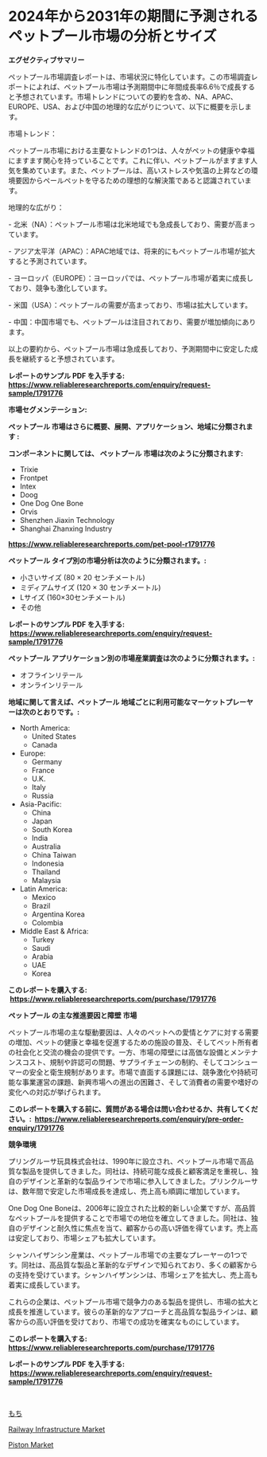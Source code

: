 <p><h1>2024年から2031年の期間に予測されるペットプール市場の分析とサイズ</h1></p><p><strong>エグゼクティブサマリー</strong></p>
<p><p>ペットプール市場調査レポートは、市場状況に特化しています。この市場調査レポートによれば、ペットプール市場は予測期間中に年間成長率6.6％で成長すると予想されています。市場トレンドについての要約を含め、NA、APAC、EUROPE、USA、および中国の地理的な広がりについて、以下に概要を示します。</p><p>市場トレンド：</p><p>ペットプール市場における主要なトレンドの1つは、人々がペットの健康や幸福にますます関心を持っていることです。これに伴い、ペットプールがますます人気を集めています。また、ペットプールは、高いストレスや気温の上昇などの環境要因からペールペットを守るための理想的な解決策であると認識されています。</p><p>地理的な広がり：</p><p>- 北米（NA）：ペットプール市場は北米地域でも急成長しており、需要が高まっています。</p><p>- アジア太平洋（APAC）：APAC地域では、将来的にもペットプール市場が拡大すると予測されています。</p><p>- ヨーロッパ（EUROPE）：ヨーロッパでは、ペットプール市場が着実に成長しており、競争も激化しています。</p><p>- 米国（USA）：ペットプールの需要が高まっており、市場は拡大しています。</p><p>- 中国：中国市場でも、ペットプールは注目されており、需要が増加傾向にあります。</p><p>以上の要約から、ペットプール市場は急成長しており、予測期間中に安定した成長を継続すると予想されています。</p></p>
<p><strong>レポートのサンプル PDF を入手する: <a href="https://www.reliableresearchreports.com/enquiry/request-sample/1791776">https://www.reliableresearchreports.com/enquiry/request-sample/1791776</a></strong></p>
<p><strong>市場セグメンテーション:</strong></p>
<p><strong> ペットプール 市場はさらに概要、展開、アプリケーション、地域に分類されます :</strong></p>
<p><strong>コンポーネントに関しては、 ペットプール 市場は次のように分類されます: &nbsp;</strong></p>
<p><ul><li>Trixie</li><li>Frontpet</li><li>Intex</li><li>Doog</li><li>One Dog One Bone</li><li>Orvis</li><li>Shenzhen Jiaxin Technology</li><li>Shanghai Zhanxing Industry</li></ul></p>
<p><strong><a href="https://www.reliableresearchreports.com/pet-pool-r1791776">https://www.reliableresearchreports.com/pet-pool-r1791776</a></strong></p>
<p><strong> ペットプール タイプ別の市場分析は次のように分類されます。:</strong></p>
<p><ul><li>小さいサイズ (80 × 20 センチメートル)</li><li>ミディアムサイズ (120 × 30 センチメートル)</li><li>Lサイズ (160×30センチメートル)</li><li>その他</li></ul></p>
<p><strong>レポートのサンプル PDF を入手する: &nbsp;<a href="https://www.reliableresearchreports.com/enquiry/request-sample/1791776">https://www.reliableresearchreports.com/enquiry/request-sample/1791776</a></strong></p>
<p><strong> ペットプール アプリケーション別の市場産業調査は次のように分類されます。:</strong></p>
<p><ul><li>オフラインリテール</li><li>オンラインリテール</li></ul></p>
<p><strong>地域に関して言えば、ペットプール 地域ごとに利用可能なマーケットプレーヤーは次のとおりです。:</strong></p>
<p><ul>
    <li>
        North America:
        <ul>
            <li>United States</li>
            <li>Canada</li>
        </ul>
    </li>
    <li>
        Europe:
        <ul>
            <li>Germany</li>
            <li>France</li>
            <li>U.K.</li>
            <li>Italy</li>
            <li>Russia</li>
        </ul>
    </li>
    <li>
        Asia-Pacific:
        <ul>
            <li>China</li>
            <li>Japan</li>
            <li>South Korea</li>
            <li>India</li>
            <li>Australia</li>
            <li>China Taiwan</li>
            <li>Indonesia</li>
            <li>Thailand</li>
            <li>Malaysia</li>
        </ul>
    </li>
    <li>
        Latin America:
        <ul>
            <li>Mexico</li>
            <li>Brazil</li>
            <li>Argentina Korea</li>
            <li>Colombia</li>
        </ul>
    </li>
    <li>
        Middle East & Africa:
        <ul>
            <li>Turkey</li>
            <li>Saudi</li>
            <li>Arabia</li>
            <li>UAE</li>
            <li>Korea</li>
        </ul>
    </li>
    </ul></p>
<p><strong>このレポートを購入する: &nbsp;<a href="https://www.reliableresearchreports.com/purchase/1791776">https://www.reliableresearchreports.com/purchase/1791776</a></strong></p>
<p><strong>ペットプール の主な推進要因と障壁 市場</strong></p>
<p><p>ペットプール市場の主な駆動要因は、人々のペットへの愛情とケアに対する需要の増加、ペットの健康と幸福を促進するための施設の普及、そしてペット所有者の社会化と交流の機会の提供です。一方、市場の障壁には高価な設備とメンテナンスコスト、規制や許認可の問題、サプライチェーンの制約、そしてコンシューマーの安全と衛生規制があります。市場で直面する課題には、競争激化や持続可能な事業運営の課題、新興市場への進出の困難さ、そして消費者の需要や嗜好の変化への対応が挙げられます。</p></p>
<p><strong>このレポートを購入する前に、質問がある場合は問い合わせるか、共有してください。:&nbsp; <a href="https://www.reliableresearchreports.com/enquiry/pre-order-enquiry/1791776">https://www.reliableresearchreports.com/enquiry/pre-order-enquiry/1791776</a></strong></p>
<p><strong>競争環境</strong></p>
<p><p>プリングルーサ玩具株式会社は、1990年に設立され、ペットプール市場で高品質な製品を提供してきました。同社は、持続可能な成長と顧客満足を重視し、独自のデザインと革新的な製品ラインで市場に参入してきました。プリンクルーサは、数年間で安定した市場成長を達成し、売上高も順調に増加しています。</p><p>One Dog One Boneは、2006年に設立された比較的新しい企業ですが、高品質なペットプールを提供することで市場での地位を確立してきました。同社は、独自のデザインと耐久性に焦点を当て、顧客からの高い評価を得ています。売上高は安定しており、市場シェアも拡大しています。</p><p>シャンハイザンシン産業は、ペットプール市場での主要なプレーヤーの1つです。同社は、高品質な製品と革新的なデザインで知られており、多くの顧客からの支持を受けています。シャンハイザンシンは、市場シェアを拡大し、売上高も着実に成長しています。</p><p>これらの企業は、ペットプール市場で競争力のある製品を提供し、市場の拡大と成長を推進しています。彼らの革新的なアプローチと高品質な製品ラインは、顧客からの高い評価を受けており、市場での成功を確実なものにしています。</p></p>
<p><strong>このレポートを購入する: &nbsp; <a href="https://www.reliableresearchreports.com/purchase/1791776">https://www.reliableresearchreports.com/purchase/1791776</a></strong></p>
<p><strong>レポートのサンプル PDF を入手する: &nbsp;<a href="https://www.reliableresearchreports.com/enquiry/request-sample/1791776">https://www.reliableresearchreports.com/enquiry/request-sample/1791776</a></strong><strong></strong></p>
<p>&nbsp;</p>
<p><p><a href="https://github.com/one-cool-chick/Market-Research-Report-List-1/blob/main/156961822096.md">もち</a></p><p><a href="https://www.linkedin.com/pulse/railway-infrastructure-market-size-global-industry-overview-segmentation-ymrnf?trackingId=dpyXIWjWct8VyFh7DJcLCA%3D%3D">Railway Infrastructure Market</a></p><p><a href="https://www.linkedin.com/pulse/piston-market-size-growing-forecasted-period-from-2024-2031-vz0hf?trackingId=ZwsAzkonphzCZj9mobNy6w%3D%3D">Piston Market</a></p></p>